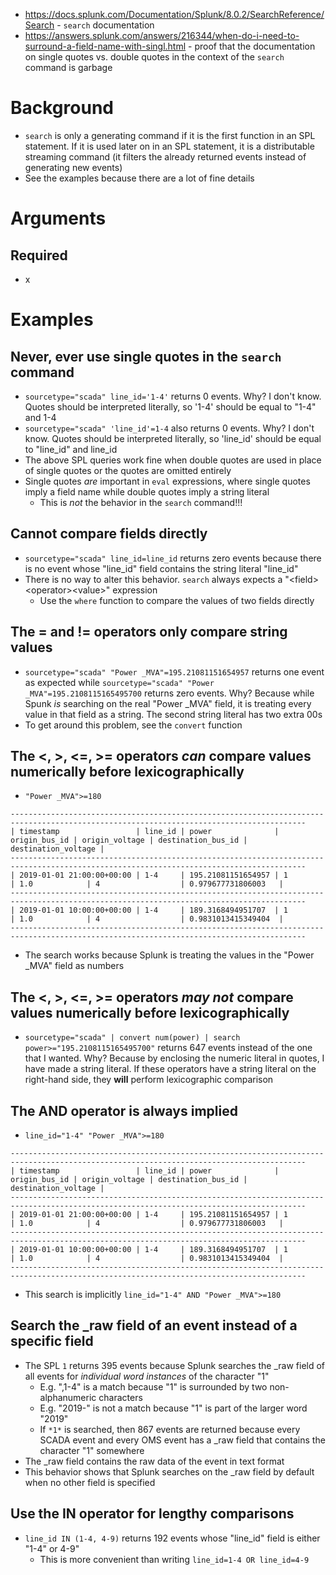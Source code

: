 - https://docs.splunk.com/Documentation/Splunk/8.0.2/SearchReference/Search - `search` documentation
- https://answers.splunk.com/answers/216344/when-do-i-need-to-surround-a-field-name-with-singl.html - proof that the documentation on single quotes
  vs. double quotes in the context of the `search` command is garbage
# Background
- `search` is only a generating command if it is the first function in an SPL statement. If it is used later on in an SPL statement, it is a
  distributable streaming command (it filters the already returned events instead of generating new events)
- See the examples because there are a lot of fine details
# Arguments
## Required
- x
# Examples
## Never, ever use single quotes in the `search` command
- `sourcetype="scada" line_id='1-4'` returns 0 events. Why? I don't know. Quotes should be interpreted literally, so '1-4' should be equal to "1-4"
  and 1-4
- `sourcetype="scada" 'line_id'=1-4` also returns 0 events. Why? I don't know. Quotes should be interpreted literally, so 'line_id' should be equal to
  "line_id" and line_id
- The above SPL queries work fine when double quotes are used in place of single quotes or the quotes are omitted entirely
- Single quotes *are* important in `eval` expressions, where single quotes imply a field name while double quotes imply a string literal
  - This is *not* the behavior in the `search` command!!!
## Cannot compare fields directly
- `sourcetype="scada" line_id=line_id` returns zero events because there is no event whose "line_id" field contains the string literal "line_id"
- There is no way to alter this behavior. `search` always expects a "\<field>\<operator>\<value>" expression
  - Use the `where` function to compare the values of two fields directly
## The = and != operators only compare string values
- `sourcetype="scada" "Power _MVA"=195.21081151654957` returns one event as expected while `sourcetype="scada" "Power _MVA"=195.2108115165495700`
  returns zero events. Why? Because while Spunk *is* searching on the real "Power _MVA" field, it is treating every value in that field as a string.
  The second string literal has two extra 00s
- To get around this problem, see the `convert` function
## The <, >, <=, >= operators *can* compare values numerically before lexicographically
- `"Power _MVA">=180`
```
----------------------------------------------------------------------------------------------------------------------------------------
| timestamp                 | line_id | power              | origin_bus_id | origin_voltage | destination_bus_id | destination_voltage |
----------------------------------------------------------------------------------------------------------------------------------------
| 2019-01-01 21:00:00+00:00 | 1-4     | 195.21081151654957 | 1             | 1.0            | 4                  | 0.979677731806003   |
----------------------------------------------------------------------------------------------------------------------------------------
| 2019-01-01 10:00:00+00:00 | 1-4     | 189.3168494951707  | 1             | 1.0            | 4                  | 0.9831013415349404  |
----------------------------------------------------------------------------------------------------------------------------------------
```
- The search works because Splunk is treating the values in the "Power _MVA" field as numbers
## The <, >, <=, >= operators *may not* compare values numerically before lexicographically
- `sourcetype="scada" | convert num(power) | search power>="195.2108115165495700"` returns 647 events instead of the one that I wanted. Why? Because
  by enclosing the numeric literal in quotes, I have made a string literal. If these operators have a string literal on the right-hand side, they
  **will** perform lexicographic comparison
## The AND operator is always implied
- `line_id="1-4" "Power _MVA">=180`
```
----------------------------------------------------------------------------------------------------------------------------------------
| timestamp                 | line_id | power              | origin_bus_id | origin_voltage | destination_bus_id | destination_voltage |
----------------------------------------------------------------------------------------------------------------------------------------
| 2019-01-01 21:00:00+00:00 | 1-4     | 195.21081151654957 | 1             | 1.0            | 4                  | 0.979677731806003   |
----------------------------------------------------------------------------------------------------------------------------------------
| 2019-01-01 10:00:00+00:00 | 1-4     | 189.3168494951707  | 1             | 1.0            | 4                  | 0.9831013415349404  |
----------------------------------------------------------------------------------------------------------------------------------------
```
- This search is implicitly `line_id="1-4" AND "Power _MVA">=180`
## Search the _raw field of an event instead of a specific field
- The SPL `1` returns 395 events because Splunk searches the _raw field of all events for *individual word instances* of the character "1"
  - E.g. ",1-4" is a match because "1" is surrounded by two non-alphanumeric characters
  - E.g. "2019-" is not a match because "1" is part of the larger word "2019"
  - If `*1*` is searched, then 867 events are returned because every SCADA event and every OMS event has a _raw field that contains the character "1"
    somewhere
- The _raw field contains the raw data of the event in text format
- This behavior shows that Splunk searches on the _raw field by default when no other field is specified
## Use the IN operator for lengthy comparisons
- `line_id IN (1-4, 4-9)` returns 192 events whose "line_id" field is either "1-4" or 4-9"
  - This is more convenient than writing `line_id=1-4 OR line_id=4-9`